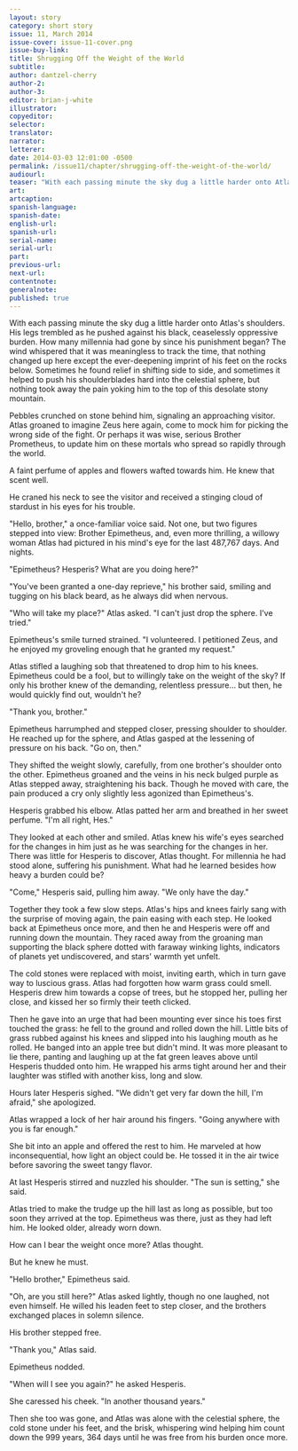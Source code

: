 ```yaml
---
layout: story
category: short story
issue: 11, March 2014
issue-cover: issue-11-cover.png
issue-buy-link:
title: Shrugging Off the Weight of the World
subtitle:
author: dantzel-cherry
author-2:
author-3:
editor: brian-j-white
illustrator: 
copyeditor:
selector:
translator:
narrator:
letterer:
date: 2014-03-03 12:01:00 -0500
permalink: /issue11/chapter/shrugging-off-the-weight-of-the-world/
audiourl:
teaser: "With each passing minute the sky dug a little harder onto Atlas's shoulders."
art:
artcaption:
spanish-language:
spanish-date:
english-url:
spanish-url:
serial-name:
serial-url:
part:
previous-url:
next-url:
contentnote:
generalnote:
published: true
---
```


With each passing minute the sky dug a little harder onto Atlas's shoulders. His legs trembled as he pushed against his black, ceaselessly oppressive burden. How many millennia had gone by since his punishment began? The wind whispered that it was meaningless to track the time, that nothing changed up here except the ever-deepening imprint of his feet on the rocks below. Sometimes he found relief in shifting side to side, and sometimes it helped to push his shoulderblades hard into the celestial sphere, but nothing took away the pain yoking him to the top of this desolate stony mountain.

Pebbles crunched on stone behind him, signaling an approaching visitor. Atlas groaned to imagine Zeus here again, come to mock him for picking the wrong side of the fight. Or perhaps it was wise, serious Brother Prometheus, to update him on these mortals who spread so rapidly through the world.

A faint perfume of apples and flowers wafted towards him. He knew that scent well.

He craned his neck to see the visitor and received a stinging cloud of stardust in his eyes for his trouble.

"Hello, brother," a once-familiar voice said. Not one, but two figures stepped into view: Brother Epimetheus, and, even more thrilling, a willowy woman Atlas had pictured in his mind's eye for the last 487,767 days. And nights.

"Epimetheus? Hesperis? What are you doing here?"

"You've been granted a one-day reprieve," his brother said, smiling and tugging on his black beard, as he always did when nervous.

"Who will take my place?" Atlas asked. "I can't just drop the sphere. I've tried."

Epimetheus's smile turned strained. "I volunteered. I petitioned Zeus, and he enjoyed my groveling enough that he granted my request."

Atlas stifled a laughing sob that threatened to drop him to his knees. Epimetheus could be a fool, but to willingly take on the weight of the sky? If only his brother knew of the demanding, relentless pressure… but then, he would quickly find out, wouldn't he?

"Thank you, brother."

Epimetheus harrumphed and stepped closer, pressing shoulder to shoulder. He reached up for the sphere, and Atlas gasped at the lessening of pressure on his back. "Go on, then."

They shifted the weight slowly, carefully, from one brother's shoulder onto the other. Epimetheus groaned and the veins in his neck bulged purple as Atlas stepped away, straightening his back. Though he moved with care, the pain produced a cry only slightly less agonized than Epimetheus's.

Hesperis grabbed his elbow. Atlas patted her arm and breathed in her sweet perfume. "I'm all right, Hes."

They looked at each other and smiled. Atlas knew his wife's eyes searched for the changes in him just as he was searching for the changes in her. There was little for Hesperis to discover, Atlas thought. For millennia he had stood alone, suffering his punishment. What had he learned besides how heavy a burden could be?

"Come," Hesperis said, pulling him away. "We only have the day."

Together they took a few slow steps. Atlas's hips and knees fairly sang with the surprise of moving again, the pain easing with each step. He looked back at Epimetheus once more, and then he and Hesperis were off and running down the mountain. They raced away from the groaning man supporting the black sphere dotted with faraway winking lights, indicators of planets yet undiscovered, and stars' warmth yet unfelt.

The cold stones were replaced with moist, inviting earth, which in turn gave way to luscious grass. Atlas had forgotten how warm grass could smell. Hesperis drew him towards a copse of trees, but he stopped her, pulling her close, and kissed her so firmly their teeth clicked.

Then he gave into an urge that had been mounting ever since his toes first touched the grass: he fell to the ground and rolled down the hill. Little bits of grass rubbed against his knees and slipped into his laughing mouth as he rolled. He banged into an apple tree but didn't mind. It was more pleasant to lie there, panting and laughing up at the fat green leaves above until Hesperis thudded onto him. He wrapped his arms tight around her and their laughter was stifled with another kiss, long and slow.

Hours later Hesperis sighed. "We didn't get very far down the hill, I'm afraid," she apologized.

Atlas wrapped a lock of her hair around his fingers. "Going anywhere with you is far enough."

She bit into an apple and offered the rest to him. He marveled at how inconsequential, how light an object could be. He tossed it in the air twice before savoring the sweet tangy flavor.

At last Hesperis stirred and nuzzled his shoulder. "The sun is setting," she said.

Atlas tried to make the trudge up the hill last as long as possible, but too soon they arrived at the top. Epimetheus was there, just as they had left him. He looked older, already worn down.

How can I bear the weight once more? Atlas thought.

But he knew he must.

"Hello brother," Epimetheus said.

"Oh, are you still here?" Atlas asked lightly, though no one laughed, not even himself. He willed his leaden feet to step closer, and the brothers exchanged places in solemn silence.

His brother stepped free.

"Thank you," Atlas said.

Epimetheus nodded.

"When will I see you again?" he asked Hesperis.

She caressed his cheek. "In another thousand years."

Then she too was gone, and Atlas was alone with the celestial sphere, the cold stone under his feet, and the brisk, whispering wind helping him count down the 999 years, 364 days until he was free from his burden once more.
